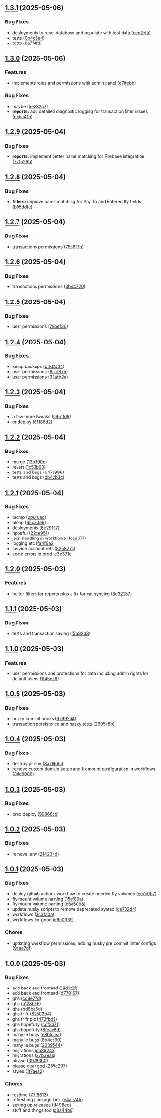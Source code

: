 ## [1.3.1](https://github.com/patrickisgreat/bennwallet/compare/v1.3.0...v1.3.1) (2025-05-06)

### Bug Fixes

* deployments to reset database and populate with test data ([ccc2efa](https://github.com/patrickisgreat/bennwallet/commit/ccc2efac93d7eafbc64942fc1c955f6d06d320c1))
* tests ([0b4d5e4](https://github.com/patrickisgreat/bennwallet/commit/0b4d5e43b69e2c34dbfc6e5c7fbed65e670b44b0))
* tests ([ba7f4fd](https://github.com/patrickisgreat/bennwallet/commit/ba7f4fd0404a15fed8e7c03f6a1ebb72b22f9890))

## [1.3.0](https://github.com/patrickisgreat/bennwallet/compare/v1.2.9...v1.3.0) (2025-05-06)

### Features

* implements roles and permissions with admin panel ([e7ffebb](https://github.com/patrickisgreat/bennwallet/commit/e7ffebbc1999c1f47eba701f6f5f91dd1ec3e430))

### Bug Fixes

* maybe ([5e332a7](https://github.com/patrickisgreat/bennwallet/commit/5e332a78fd069b3129df4fb9770bdd87164b1d62))
* **reports:** add detailed diagnostic logging for transaction filter issues ([ebbc41b](https://github.com/patrickisgreat/bennwallet/commit/ebbc41b5c8157b7310c31f6864b5ba8194dc1bbd))

## [1.2.9](https://github.com/patrickisgreat/bennwallet/compare/v1.2.8...v1.2.9) (2025-05-04)

### Bug Fixes

* **reports:** implement better name matching for Firebase integration ([771526b](https://github.com/patrickisgreat/bennwallet/commit/771526b0a817698efce67ae8e8bcc683b1b5af6d))

## [1.2.8](https://github.com/patrickisgreat/bennwallet/compare/v1.2.7...v1.2.8) (2025-05-04)

### Bug Fixes

* **filters:** improve name matching for Pay To and Entered By fields ([b95ddfe](https://github.com/patrickisgreat/bennwallet/commit/b95ddfe2f5f341607dc2e8e235ad2d55f851bc5c))

## [1.2.7](https://github.com/patrickisgreat/bennwallet/compare/v1.2.6...v1.2.7) (2025-05-04)

### Bug Fixes

* transactions permissions ([75b6f7b](https://github.com/patrickisgreat/bennwallet/commit/75b6f7b46adc9febf982c2202e50c5a07eaf7d72))

## [1.2.6](https://github.com/patrickisgreat/bennwallet/compare/v1.2.5...v1.2.6) (2025-05-04)

### Bug Fixes

* transactions permissions ([3b44720](https://github.com/patrickisgreat/bennwallet/commit/3b44720daad28aa307248e3e42a52501571e80d7))

## [1.2.5](https://github.com/patrickisgreat/bennwallet/compare/v1.2.4...v1.2.5) (2025-05-04)

### Bug Fixes

* user permissions ([79bef30](https://github.com/patrickisgreat/bennwallet/commit/79bef3010908cbf9a5a64fb3410b9cfbd0b7dce9))

## [1.2.4](https://github.com/patrickisgreat/bennwallet/compare/v1.2.3...v1.2.4) (2025-05-04)

### Bug Fixes

* setup backups ([b4d7d34](https://github.com/patrickisgreat/bennwallet/commit/b4d7d342df67cfeea6059ec309d00eec035fd137))
* user permissions ([8cc1875](https://github.com/patrickisgreat/bennwallet/commit/8cc1875fe857d9279f75175db678784eeff054cd))
* user permissions ([33afb2a](https://github.com/patrickisgreat/bennwallet/commit/33afb2a0b05c27f8a48373c0d185ffbaebf421cd))

## [1.2.3](https://github.com/patrickisgreat/bennwallet/compare/v1.2.2...v1.2.3) (2025-05-04)

### Bug Fixes

* a few more tweaks ([0951fd8](https://github.com/patrickisgreat/bennwallet/commit/0951fd8ca5c4f78181f313b7dc13909b88f3033c))
* pr deploy ([61186d2](https://github.com/patrickisgreat/bennwallet/commit/61186d218cc0467e7c7e19685ebb4ac099d9cf4f))

## [1.2.2](https://github.com/patrickisgreat/bennwallet/compare/v1.2.1...v1.2.2) (2025-05-04)

### Bug Fixes

* merge ([13b390e](https://github.com/patrickisgreat/bennwallet/commit/13b390e747ce168f013206c262a8912a3007cf76))
* revert ([1c53b68](https://github.com/patrickisgreat/bennwallet/commit/1c53b68e886b310c822f050f874438d962d08d9f))
* tests and bugs ([b47a996](https://github.com/patrickisgreat/bennwallet/commit/b47a996b1317892e93e362d6caa3c38e1f7c713a))
* tests and bugs ([db42b3c](https://github.com/patrickisgreat/bennwallet/commit/db42b3cac267d68f068dc6f55d1274712098a152))

## [1.2.1](https://github.com/patrickisgreat/bennwallet/compare/v1.2.0...v1.2.1) (2025-05-04)

### Bug Fixes

- blomp ([2b8f6ac](https://github.com/patrickisgreat/bennwallet/commit/2b8f6ac99c032396ed45afcee08c966edeceecf8))
- bloop ([65c80e6](https://github.com/patrickisgreat/bennwallet/commit/65c80e64ebdfd4637089a543fe95a1cabfdcb2d1))
- deployments ([6e29197](https://github.com/patrickisgreat/bennwallet/commit/6e291972d57d1c4cbc4434548dcdf96505c7e708))
- hpoeful ([22ce951](https://github.com/patrickisgreat/bennwallet/commit/22ce951d9f8a27fdc495a8b69ad4363787b15e61))
- json handling in workflows ([fdea671](https://github.com/patrickisgreat/bennwallet/commit/fdea67176c3975d330a8f5ad0277f00610bb56ca))
- logging etc ([fa4f9a2](https://github.com/patrickisgreat/bennwallet/commit/fa4f9a2ba9979b965b3540970fabb79a7c6b44ee))
- service account refs ([8258775](https://github.com/patrickisgreat/bennwallet/commit/8258775233640967a4fec00c6dc502212a2fce06))
- some errors in prod ([e3c371c](https://github.com/patrickisgreat/bennwallet/commit/e3c371c44f20c841893f595cb6cb9314e1df06b1))

## [1.2.0](https://github.com/patrickisgreat/bennwallet/compare/v1.1.1...v1.2.0) (2025-05-03)

### Features

- better filters for reports plus a fix for cat syncing ([3c32257](https://github.com/patrickisgreat/bennwallet/commit/3c322573dfb82b75b09ce8a25bd8cd1eb033dc69))

## [1.1.1](https://github.com/patrickisgreat/bennwallet/compare/v1.1.0...v1.1.1) (2025-05-03)

### Bug Fixes

- tests and transaction saving ([f5b9243](https://github.com/patrickisgreat/bennwallet/commit/f5b9243963d82c843762cd1e4b37d3dbe4625706))

## [1.1.0](https://github.com/patrickisgreat/bennwallet/compare/v1.0.5...v1.1.0) (2025-05-03)

### Features

- user permissions and protections for data including admin rights for default users ([1f45d56](https://github.com/patrickisgreat/bennwallet/commit/1f45d56f164c60d30ed364e00a8df3fcea7f77d1))

## [1.0.5](https://github.com/patrickisgreat/bennwallet/compare/v1.0.4...v1.0.5) (2025-05-03)

### Bug Fixes

- husky commit hooks ([67992d4](https://github.com/patrickisgreat/bennwallet/commit/67992d46062244db0e11fafa0debe71161cfba7b))
- transaction persistence and husky tests ([2695e8b](https://github.com/patrickisgreat/bennwallet/commit/2695e8bf07a1b3f55217c491403fe04a2d9007fc))

## [1.0.4](https://github.com/patrickisgreat/bennwallet/compare/v1.0.3...v1.0.4) (2025-05-03)

### Bug Fixes

- destroy pr env ([3a7966c](https://github.com/patrickisgreat/bennwallet/commit/3a7966c863fab30561e71dbea7572daab25fd897))
- remove custom domain setup and fix mount configuration in workflows ([3dd8988](https://github.com/patrickisgreat/bennwallet/commit/3dd8988ef60275f3237d34ced528fb85ace429a3))

## [1.0.3](https://github.com/patrickisgreat/bennwallet/compare/v1.0.2...v1.0.3) (2025-05-03)

### Bug Fixes

- prod deploy ([99868cb](https://github.com/patrickisgreat/bennwallet/commit/99868cb288e3cb3d42d72f2a45bdbd3a04c156aa))

## [1.0.2](https://github.com/patrickisgreat/bennwallet/compare/v1.0.1...v1.0.2) (2025-05-03)

### Bug Fixes

- remove .env ([214234d](https://github.com/patrickisgreat/bennwallet/commit/214234d49c5ef304fe3cdecf9efeba07bbb71c13))

## [1.0.1](https://github.com/patrickisgreat/bennwallet/compare/v1.0.0...v1.0.1) (2025-05-03)

### Bug Fixes

- deploy github actions workflow to create needed fly volumes ([ee7c0b7](https://github.com/patrickisgreat/bennwallet/commit/ee7c0b7e812c2242d0ce08d7515e339dd4cb4f50))
- fly mount volume naming ([15af89a](https://github.com/patrickisgreat/bennwallet/commit/15af89a8d36f52a4faf983e4f02bcf18b93bb163))
- fly mount volume naming ([c685098](https://github.com/patrickisgreat/bennwallet/commit/c685098c2d22149d71590548bd9b20ab857dd712))
- update husky scripts to remove deprecated syntax ([de702d4](https://github.com/patrickisgreat/bennwallet/commit/de702d46e287ea9ab90caad322680e4c14b7cd6b))
- workflows ([3c3fa0a](https://github.com/patrickisgreat/bennwallet/commit/3c3fa0aaae15e4e313dd9e67597197def7af760b))
- workflows for good ([d6c0339](https://github.com/patrickisgreat/bennwallet/commit/d6c0339b796b1604492e55465e6e7bcb550a33f6))

### Chores

- updating workflow permissions, adding husky pre commit linter configs ([9caa7df](https://github.com/patrickisgreat/bennwallet/commit/9caa7df8754186fbde052462c2200e869ec15b52))

## 1.0.0 (2025-05-03)

### Bug Fixes

- add back end frontend ([18d1c2f](https://github.com/patrickisgreat/bennwallet/commit/18d1c2f84497eff4a2a312287e70022b398b57d2))
- add back end frontend ([d770167](https://github.com/patrickisgreat/bennwallet/commit/d770167a4b069ddae9abf20a98bdb101274ad759))
- gha ([cc8e77d](https://github.com/patrickisgreat/bennwallet/commit/cc8e77d31fc7ec47981bc1a8e3565c292b732bd1))
- gha ([a128b56](https://github.com/patrickisgreat/bennwallet/commit/a128b5602ce3ed6abb9f60f8f44c591db077ebe0))
- gha ([bd8ba6d](https://github.com/patrickisgreat/bennwallet/commit/bd8ba6d026eda60d6b9510a201d1806d4cb9a09b))
- gha fr fr ([82503b4](https://github.com/patrickisgreat/bennwallet/commit/82503b432445fc451154239aba40443168321304))
- gha fr fr plz ([473fbd8](https://github.com/patrickisgreat/bennwallet/commit/473fbd8db71885ac26835246295ce19b1563cbb7))
- gha hopefully ([ccf3371](https://github.com/patrickisgreat/bennwallet/commit/ccf3371ec0160545827271f57f1e36fd95448ba5))
- gha hopefully ([8feae8d](https://github.com/patrickisgreat/bennwallet/commit/8feae8dc33e54c56d3a417c93228f605a695b579))
- many le bugs ([e8b5bea](https://github.com/patrickisgreat/bennwallet/commit/e8b5bead22d6ef9314b6df1920f6e72b8d7853f3))
- many le bugs ([8b4cc90](https://github.com/patrickisgreat/bennwallet/commit/8b4cc90a3324b17eb320e751cd20b94f2b392380))
- many le bugs ([2039544](https://github.com/patrickisgreat/bennwallet/commit/2039544673df4f8915f46ca5afd133ac0dc63e84))
- migrations ([cb89243](https://github.com/patrickisgreat/bennwallet/commit/cb89243fa6c54c76cbb9ea60b7d8e985a2662bdc))
- migrations ([27b39a6](https://github.com/patrickisgreat/bennwallet/commit/27b39a6dc5a92c00255e271831120aa40bc704dd))
- please ([39783b0](https://github.com/patrickisgreat/bennwallet/commit/39783b05cadfd31e031189c9d91e10acc5f09b02))
- please dear god ([259c297](https://github.com/patrickisgreat/bennwallet/commit/259c297d839aaf218f6716926c8db8424395a2af))
- styles ([1f7aea2](https://github.com/patrickisgreat/bennwallet/commit/1f7aea21042a0f0efd85b4489a51a6bd92187214))

### Chores

- readme ([77f8613](https://github.com/patrickisgreat/bennwallet/commit/77f8613fe2250689a5409cd60ba0a7169a910561))
- refreshing package lock ([e4a0745](https://github.com/patrickisgreat/bennwallet/commit/e4a0745357c3312f5c71b4757373ad8789caca95))
- setting up releases ([1f498ed](https://github.com/patrickisgreat/bennwallet/commit/1f498ed52e4eec1b505f235beedec001ddee0e21))
- stuff and things too ([d8a44b8](https://github.com/patrickisgreat/bennwallet/commit/d8a44b868d73d44b15d391070cc68b51f2e84668))
